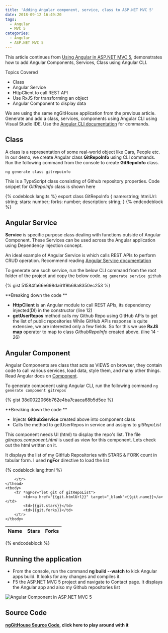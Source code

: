 ```yaml
---
title: 'Adding Angular component, service, class to ASP.NET MVC 5'
date: 2018-09-12 16:49:20
tags:
  - Angular
  - MVC 5
categories:
  - Angular
  - ASP.NET MVC 5
---
```

This article continues from [Using Angular in ASP.NET MVC 5](https://www.mithunvp.com/angular-asp-net-mvc-5-angular-cli-visual-studio-2017/ "Angular in ASP.NET MVC 5"), demonstrates how to add Angular Components, Services, Class using Angular CLI.

Topics Covered 
- Class
- Angular Service
- HttpClient to call REST API
- Use RxJS for transforming an object
- Angular Component to display data

We are using the same ngGitHouse application from the previous article. Generate and add a class, services, components using Angular CLI using Visual Studio IDE.
Use the [Angular CLI documentation](https://github.com/angular/angular-cli/wiki) for commands. 
## Class
A class is a representation of some real-world object like Cars, People etc. In our demo, we create Angular class **GitRepoInfo** using CLI commands.  Run the following command from the console to create **GitRepoInfo** class. 

`` ng generate class gitrepoinfo ``

This is a TypeScript class consisting of Github repository properties. Code snippet for _GitRepoInfo_ class is shown here

{% codeblock lang:ts %}
export class GitRepoInfo {
    name:string;
    htmlUrl: string;
    stars: number;
    forks: number;
    description: string;
}
{% endcodeblock %}

## Angular Service
**Service** is specific purpose class dealing with functions outside of Angular Component. These Services can be used across the Angular application using Dependency Injection concept.

An ideal example of Angular Service is which calls REST APIs to perform CRUD operation. Recommend reading [Angular Service documentation](https://angular.io/tutorial/toh-pt4)

To generate one such service, run the below CLI command from the root folder of the project and copy the below code.
``ng generate service github``

{% gist 51584fa66e698da61f9b68a8350ec253 %}

**Breaking down the code **

- **HttpClient** is an Angular module to call REST APIs, its dependency injected(DI) in the constructor (line 12)
- **getUserRepos** method calls my Github Repo using GitHub APIs to get the list of public repositories
While GitHub APIs response is quite extensive, we are interested only a few fields. So for this we use **RxJS map** operator to map to class _GithubRepoInfo_ created above. (line 14 - 26)

## Angular Component
Angular Components are class that acts as VIEWS on browser, they contain code to call various services, load data, style them, and many other things. Read Angular docs on [Component](https://angular.io/guide/architecture-components "Angular Components").

To generate component using Angular CLI, run the following command 
`` ng generate component gitrepos ``

{% gist 38d0022066b762e4ba7caaca68b5d5ee %}

**Breaking down the code **
- Injects **GithubService** created above into component class
- Calls the method to getUserRepos in service and assigns to _gitRepoList_

This component needs UI (html) to display the repo's list. The file _gitrepos.component.html_ is used as view for this component. Lets check out the html written on it.

It displays the list of my GitHub Repositories with STARS & FORK count in tabular form. I used **ngFor** directive to load the list

{% codeblock lang:html %}
<table class="table table-hover">
    <thead>
        <tr>
            <th>Name</th>
            <th>Stars</th>
            <th>Forks</th>
            
        </tr>
    </thead>
    <tbody>
        <tr *ngFor="let git of gitRepoList">
            <td><a href="{{git.htmlUrl}}" target="_blank">{{git.name}}</a></td>
            <td>{{git.stars}}</td>
            <td>{{git.forks}}</td>            
        </tr>        
    </tbody>
</table>
{% endcodeblock %}

## Running the application
- From the console, run the command **ng build --watch**  to kick Angular apps build. It looks for any changes and compiles it.
- F5 the ASP.NET MVC 5 project and navigate to Contact page. It displays the Angular app and also my Github repositories list

![Angular Component in ASP.NET MVC 5](/images/angular-component-mvc5.png)

## Source Code
**[ngGitHouse Source Code](https://github.com/mithunvp/ngGitHouse), click here to play around with it**